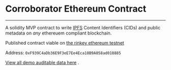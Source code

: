 # Corroborator Ethereum Contract
---
A solidity MVP contract to write [IPFS](https://ipfs.io) Content Identifiers (CIDs) and public metadata on *any* ethereuem compliant blockchain.


Published contract viable on [the rinkey ethereum testnet](https://rinkeby.etherscan.io/)

Address: `0xF939C4aDb36E9F3eE7Ee4Eca10B9A058ad018885`

[View all demo auditable data here](https://rinkeby.etherscan.io/address/0xF939C4aDb36E9F3eE7Ee4Eca10B9A058ad018885)
.

